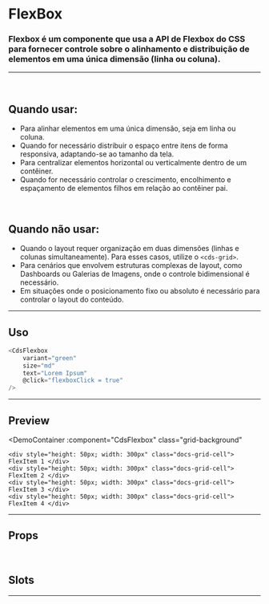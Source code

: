 # FlexBox

### Flexbox é um componente que usa a API de Flexbox do CSS para fornecer controle sobre o alinhamento e distribuição de elementos em uma única dimensão (linha ou coluna).
---
<br />

## Quando usar:
- Para alinhar elementos em uma única dimensão, seja em linha ou coluna.
- Quando for necessário distribuir o espaço entre itens de forma responsiva, adaptando-se ao tamanho da tela.
- Para centralizar elementos horizontal ou verticalmente dentro de um contêiner.
- Quando for necessário controlar o crescimento, encolhimento e espaçamento de elementos filhos em relação ao contêiner pai.

<br />

## Quando não usar:
- Quando o layout requer organização em duas dimensões (linhas e colunas simultaneamente). Para esses casos, utilize o `<cds-grid>`.
- Para cenários que envolvem estruturas complexas de layout, como Dashboards ou Galerias de Imagens, onde o controle bidimensional é necessário.
- Em situações onde o posicionamento fixo ou absoluto é necessário para controlar o layout do conteúdo.

---

## Uso

```js
<CdsFlexbox
	variant="green"
	size="md"
	text="Lorem Ipsum"
	@click="flexboxClick = true"
/>
```

---

## Preview

<DemoContainer
	:component="CdsFlexbox"
	class="grid-background"
>
	<div style="height: 50px; width: 300px" class="docs-grid-cell"> FlexItem 1 </div>
	<div style="height: 50px; width: 300px" class="docs-grid-cell"> FlexItem 2 </div>
	<div style="height: 50px; width: 300px" class="docs-grid-cell"> FlexItem 3 </div>
	<div style="height: 50px; width: 300px" class="docs-grid-cell"> FlexItem 4 </div>
</DemoContainer>

---

## Props

<APITable
	name="Flexbox"
	section="props"
/>
<br />

## Slots

<APITable
	name="Flexbox"
	section="slots"
/>

---

<script setup>
import CdsFlexbox from '@/components/Flexbox.vue';
</script>

<style>
.docs-grid-cell {
	font-size: 18px;
	font-weight: 550;
	background-color: #abedd3;
	border: 3px dashed #6ddfb1;
	color: #136746;
	padding: 12px;
	border-radius: 12px;
	display: flex;
	align-items: center;
	justify-content: center;
	height: 100%;
}

.grid-background {
	background-size: 12px 12px;
	border-radius: 20px;
	padding: 4px;
	background-image: linear-gradient(135deg, #85deaf54 10%, #0000 0, #0000 50%, #85deaf54 0, #85deaf54 60%, #0000 0, #0000);
}
</style>
